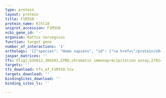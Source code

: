 ```yaml
---
type: protein
layout: protein
title: F1M3S0
protein_name: Klhl18
uniprot_accession: F1M3S0
ncbi_gene_id: '-'
organism: Rattus norvegicus
function: target gene
number_of_interactions: '1'
orthologs: '[{"species": "Homo sapiens", "id": ["<a href=\"/protein/o94889\">O94889</a>"]}, {"species": "Danio rerio", "id": ["<a href=\"/protein/b0s619\">B0S619</a>"]}, {"species": "Mus musculus", "id": ["A0A0G2JGN5"]}, {"species": "Caenorhabditis elegans", "id": ["<a href=\"/protein/q8wqc4\">Q8WQC4</a>"]}, {"species": "Drosophila melanogaster", "id": ["Q9VGE6"]}]'
jaspar_matrices: ''
tfs: Olig2,G3V612,304103,GTRD,chromatin immunoprecipitation assay,27924024%5Buid%5D,No
targets: ''
tfs_download: tfs_of_F1M3S0.tsv
targets_download: ''
bindingSites_download: ''
binding_sites_ls: ''

---
```

